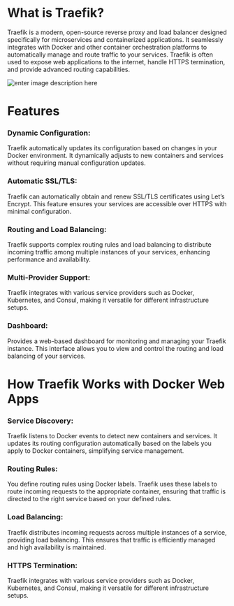 
# **What is Traefik?**

Traefik is a modern, open-source reverse proxy and load balancer designed specifically for microservices and containerized applications. It seamlessly integrates with Docker and other container orchestration platforms to automatically manage and route traffic to your services. Traefik is often used to expose web applications to the internet, handle HTTPS termination, and provide advanced routing capabilities.

![enter image description here](https://szulinek.pl/img/post-images/traefik-post.png)
# **Features**

### **Dynamic Configuration**:

Traefik automatically updates its configuration based on changes in your Docker environment. It dynamically adjusts to new containers and services without requiring manual configuration updates.

### **Automatic SSL/TLS**:

Traefik can automatically obtain and renew SSL/TLS certificates using Let’s Encrypt. This feature ensures your services are accessible over HTTPS with minimal configuration.

### **Routing and Load Balancing**:
Traefik supports complex routing rules and load balancing to distribute incoming traffic among multiple instances of your services, enhancing performance and availability.

### **Multi-Provider Support**:
Traefik integrates with various service providers such as Docker, Kubernetes, and Consul, making it versatile for different infrastructure setups.

### **Dashboard**:
Provides a web-based dashboard for monitoring and managing your Traefik instance. This interface allows you to view and control the routing and load balancing of your services.


# **How Traefik Works with Docker Web Apps**

### Service Discovery:

Traefik listens to Docker events to detect new containers and services. It updates its routing configuration automatically based on the labels you apply to Docker containers, simplifying service management.

### Routing Rules:

You define routing rules using Docker labels. Traefik uses these labels to route incoming requests to the appropriate container, ensuring that traffic is directed to the right service based on your defined rules.

### Load Balancing:
Traefik distributes incoming requests across multiple instances of a service, providing load balancing. This ensures that traffic is efficiently managed and high availability is maintained.

###  HTTPS Termination: 
Traefik integrates with various service providers such as Docker, Kubernetes, and Consul, making it versatile for different infrastructure setups.











<!--stackedit_data:
eyJoaXN0b3J5IjpbLTExMzE1MzA1MzcsMTUxMTUyNDA3NSwtMz
QzNzY3NDgzXX0=
-->